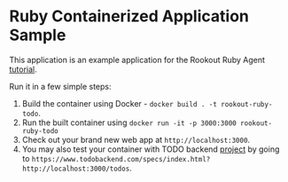 # Ruby Containerized Application Sample

This application is an example application for the Rookout Ruby Agent [tutorial](https://docs.rookout.com/docs/ruby-container-tutorial/).

Run it in a few simple steps:
1. Build the container using Docker - `docker build . -t rookout-ruby-todo`.
2. Run the built container using `docker run -it -p 3000:3000 rookout-ruby-todo`
3. Check out your brand new web app at `http://localhost:3000`.
4. You may also test your container with TODO backend [project](https://todobackend.com/) by going to `https://www.todobackend.com/specs/index.html?http://localhost:3000/todos`.
